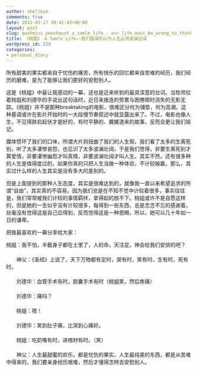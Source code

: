 ```yaml
---
author: shellbye
comments: true
date: 2012-03-17 10:41:43+00:00
layout: post
slug: quotmiss_peachquot_a_samle_life_-_our_life_must_be_wrong_to_think_that_the_magnificent
title: 《桃姐》 A Samle Life——我们错误的以为人生必须波澜壮阔
wordpress_id: 229
categories:
- personal_diary
---
```


所有甜美的果实都来自于忧伤的痛苦，所有快乐的回忆都来自苦难的经历，我们经历的磨难，是为了能够让我们更好的安慰别人。  
  
这是《桃姐》中最让我感动的一幕，这也是近来听到的最具深意的台词。当牧师拉着桃姐和刘德华的手说出这句话时，近日来接连的劳累与困倦顿时消失的无影无踪。《桃姐》并不是那种breaktaking的电影，很难区分何为铺垫，何为高潮。这种基调或许在影片开始时的一大段慢节奏叙述中就显露出来了。不过，电影也像人生，不见得跌宕起伏才是好的，有时平静的、娓娓道来的故事，反而会更让我们铭记。  
  
媒体惯坏了我们的口味，所谓大片则扭曲了我们的人生观，我们看了太多的生离死别，听了太多凄惨哀怨，也见识了太多波澜壮阔，于是我们觉得，非要生离死别才算爱情，非要凄惨幽怨才叫真情，非要波澜壮阔才叫人生。其实不然，还有很多种的人生是值得度过的，如果你真的只把人生当做一种体验，不计较输赢，那么，其实过什么样的人生其实是没有多大的差别的。  
  
但是上面提到的那种人生态度，其实是很难达到的，就像我一直以来希望追求的所谓“自由”，其实真的不容易。因为我们总是在不知不觉中计较着很多，事实往往是，我们常常被我们计较的事情羁绊，拿得起的放不下。桃姐或许不是自愿这样的，但是她的一生似乎没有计较很多，每得到一些东西，总是念念不忘的感谢着，丝毫没有觉得这是自己应得到，反而觉得这是一种恩赐，所以，她可以几十年如一日的谦卑。  
  
把我最喜欢的一幕分享给大家：  


  
桃姐：我不怕，半截身子都在土里了，人的命，天注定。神会给我们安排的吧？   
　　   
　　神父：《圣经》上说了，天下万物都有定时，哭有时，笑有时，生有时，死有时。   
　　   
　　刘德华：血管手术有时，胆囊手术有时（桃姐笑，然后疼痛）   
　　   
　　刘德华：痛吗？   
　　   
　　桃姐：嗯！   
　　   
　　刘德华：笑到肚子痛，比哭到心痛好。   
　　   
　　桃姐：吃奶嘴有时，进棺材有时。（笑）   
　　   
　　神父：人生最甜蜜的欢乐，都是忧伤的果实，人生最纯美的东西，都是从苦难中得来的，我们要亲身经历艰难，然后才懂得怎样去安慰别人。 
